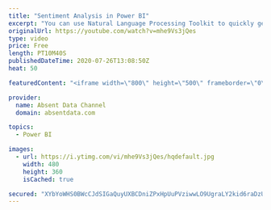 ```yaml
---
title: "Sentiment Analysis in Power BI"
excerpt: "You can use Natural Language Processing Toolkit to quickly get sentiment scores on text like comments or tweets. You can check out the full written instructions here:"
originalUrl: https://youtube.com/watch?v=mhe9Vs3jQes
type: video
price: Free
length: PT10M40S
publishedDateTime: 2020-07-26T13:08:50Z
heat: 50

featuredContent: "<iframe width=\"800\" height=\"500\" frameborder=\"0\" src=\"https://www.youtube.com/embed/mhe9Vs3jQes\" allow=\"accelerometer; autoplay; encrypted-media; gyroscope; picture-in-picture\" allowfullscreen></iframe>"

provider:
  name: Absent Data Channel
  domain: absentdata.com

topics:
  - Power BI

images:
  - url: https://i.ytimg.com/vi/mhe9Vs3jQes/hqdefault.jpg
    width: 480
    height: 360
    isCached: true

secured: "XYbYoWHS0BWcCJdSIGaQuyUXBCDniZPxHpUuPVziwwLO9UgraLY2kid6raDzUuXHt52vuc1+9N4ztIXEXzFoW9LuyhVB0H4rYaGz3CLwQxA/soFtQrokqXHHfmUOUGt3rRvGLCgEQatL3T2AnoZY3BhlA6iUKo/N7Swgz8vsQAwYlmFHCZ9fgB1clPe40tY0yCZkcbC9+WCTu7LzK/J7tY77YjO0Iz1gIvNCAvwi/Ok2917y6HFAfiz/FGJNGLOus5l6YN+mf1VvHr3970N/z+mqFryhvmtggcV/B4At6fPbi8F1SX+nlcgu/YtTliNE7xl+JoRVwsnjCr5A6D9Y11J0TQv1dc9nRZIQPc80zbYYAfqFMH9QYVNqKAVuFJlXQwzzTnStWo1Y4q7iA/RUudsglZyrgvhFTyII9qf5VcY=;TozWJslYO4Rg9HQKhM3gDw=="
---
```


